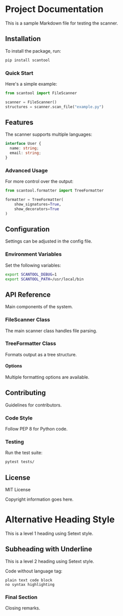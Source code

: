 # Project Documentation

This is a sample Markdown file for testing the scanner.

## Installation

To install the package, run:

```bash
pip install scantool
```

### Quick Start

Here's a simple example:

```python
from scantool import FileScanner

scanner = FileScanner()
structures = scanner.scan_file("example.py")
```

## Features

The scanner supports multiple languages:

```typescript
interface User {
  name: string;
  email: string;
}
```

### Advanced Usage

For more control over the output:

```python
from scantool.formatter import TreeFormatter

formatter = TreeFormatter(
    show_signatures=True,
    show_decorators=True
)
```

## Configuration

Settings can be adjusted in the config file.

### Environment Variables

Set the following variables:

```bash
export SCANTOOL_DEBUG=1
export SCANTOOL_PATH=/usr/local/bin
```

## API Reference

Main components of the system.

### FileScanner Class

The main scanner class handles file parsing.

### TreeFormatter Class

Formats output as a tree structure.

#### Options

Multiple formatting options are available.

## Contributing

Guidelines for contributors.

### Code Style

Follow PEP 8 for Python code.

### Testing

Run the test suite:

```bash
pytest tests/
```

## License

MIT License

Copyright information goes here.

Alternative Heading Style
=========================

This is a level 1 heading using Setext style.

Subheading with Underline
--------------------------

This is a level 2 heading using Setext style.

Code without language tag:

```
plain text code block
no syntax highlighting
```

### Final Section

Closing remarks.
